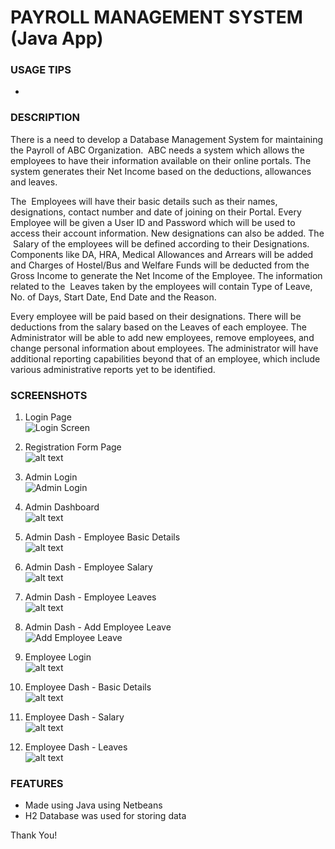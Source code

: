 # PAYROLL MANAGEMENT SYSTEM (Java App)

### USAGE TIPS
- 

### DESCRIPTION
There is a need to develop a Database Management System for maintaining the Payroll
of ABC Organization. ​ ABC needs a system which allows the employees to have their
information available on their online portals. The system generates their Net Income
based on the deductions, allowances and leaves.

The ​ Employees​ will have their basic details such as their names, designations, contact
number and date of joining on their Portal. Every Employee will be given a User ID and
Password which will be used to access their account information. New designations can
also be added. The ​ Salary​ of the employees will be defined according to their
Designations. Components like DA, HRA, Medical Allowances and Arrears will be added
and Charges of Hostel/Bus and Welfare Funds will be deducted from the Gross Income
to generate the Net Income of the Employee. The information related to the ​ Leaves
taken by the employees will contain Type of Leave, No. of Days, Start Date, End Date and
the Reason.

Every employee will be paid based on their designations. There will be deductions from
the salary based on the Leaves of each employee. The ​ Administrator​ will be able to add
new employees, remove employees, and change personal information about employees.
The administrator will have additional reporting capabilities beyond that of an employee,
which include various administrative reports yet to be identified.

### SCREENSHOTS
1. Login Page\
![Login Screen](https://github.com/thakurfurqaan/Payroll-Management-System-Java/blob/master/Screenshots/Login.png)

2. Registration Form Page\
![alt text](https://github.com/thakurfurqaan/Payroll-Management-System-Java/blob/master/Screenshots/employee%20registration%20form.png)

3. Admin Login\
![Admin Login](https://github.com/thakurfurqaan/Payroll-Management-System-Java/blob/master/Screenshots/admin%20login.png)

4. Admin Dashboard\
![alt text](https://github.com/thakurfurqaan/Payroll-Management-System-Java/blob/master/Screenshots/admin%20home.png)

5. Admin Dash - Employee Basic Details\
![alt text](https://github.com/thakurfurqaan/Payroll-Management-System-Java/blob/master/Screenshots/admin%20home%20selected%20employee%20bd.png)

6. Admin Dash - Employee Salary\
![alt text](https://github.com/thakurfurqaan/Payroll-Management-System-Java/blob/master/Screenshots/admin%20home%20selected%20employee%20salary.png)

7. Admin Dash - Employee Leaves\
![alt text](https://github.com/thakurfurqaan/Payroll-Management-System-Java/blob/master/Screenshots/admin%20home%20selected%20employee%20leaves.png)

8. Admin Dash - Add Employee Leave\
![Add Employee Leave](https://github.com/thakurfurqaan/Payroll-Management-System-Java/blob/master/Screenshots/admin%20home%20selected%20employee%20addleave.png)

9. Employee Login\
![alt text](https://github.com/thakurfurqaan/Payroll-Management-System-Java/blob/master/Screenshots/employee%20login.png)

10. Employee Dash - Basic Details\
![alt text](https://github.com/thakurfurqaan/Payroll-Management-System-Java/blob/master/Screenshots/employee%20home%20bd.png)

11. Employee Dash - Salary\
![alt text](https://github.com/thakurfurqaan/Payroll-Management-System-Java/blob/master/Screenshots/employee%20home%20salary.png)

12. Employee Dash - Leaves\
![alt text](https://github.com/thakurfurqaan/Payroll-Management-System-Java/blob/master/Screenshots/employee%20home%20leaves.png)

### FEATURES
- Made using Java using Netbeans
- H2 Database was used for storing data

Thank You!

